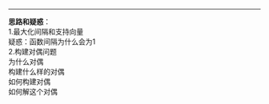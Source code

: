 ___
  **思路和疑惑**：  
  1.最大化间隔和支持向量  
  疑惑：函数间隔为什么会为1  
  2.构建对偶问题  
  为什么对偶  
  构建什么样的对偶  
  如何构建对偶  
  如何解这个对偶  
  
